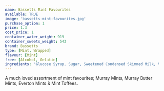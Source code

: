 ```yaml
---
name: Bassetts Mint Favourites
available: TRUE
image: 'bassetts-mint-favourites.jpg'
purchase_option: 1
price: 1.3
cost_price: 1
container_water_weight: 919
container_sweets_weight: 543
brand: Bassetts
type: [Mint, Wrapped]
flavour: [Mint]
free: [Alcohol, Gelatin]
ingredients: 'Glucose Syrup, Sugar, Sweetened Condensed Skimmed Milk, Vegetable Oil, Milk Fat, Salt, MolassesDried Skimmed Milk, Dried Whey, Single Cream, Emulsifier (Soya Lecithin), Acidity Regulator (E331), FlavouringsColour (Vegetable Carbon).Murray Mints: Contains: Soya. May Contain: Nuts, Milk, Sesame SeedsMurray Butter Mints: Contains: Milk, Soya, Sulphites. May Contain: Nuts, Sesame SeedsEverton Mints: Contains: Milk, Sulphites. May Contain: Nuts, Sesame Seeds, SoyaMint Toffees: Contains: Milk, Soya. May Contain: Egg'
---
```

A much loved assortment of mint favourites; Murray Mints, Murray Butter Mints, Everton Mints & Mint Toffees.